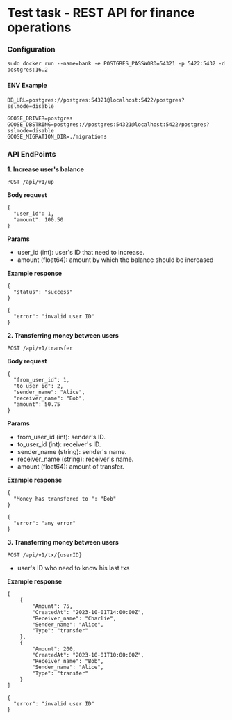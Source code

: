 # Test task - REST API for finance operations

<h3>Configuration</h3>

```
sudo docker run --name=bank -e POSTGRES_PASSWORD=54321 -p 5422:5432 -d postgres:16.2
```

<h4> ENV Example </h4>

```
DB_URL=postgres://postgres:54321@localhost:5422/postgres?sslmode=disable

GOOSE_DRIVER=postgres
GOOSE_DBSTRING=postgres://postgres:54321@localhost:5422/postgres?sslmode=disable
GOOSE_MIGRATION_DIR=./migrations
```

<h3>API EndPoints</h3>

<b>1. Increase user's balance</b>

```
POST /api/v1/up
```

<b>Body request</b>

```
{
  "user_id": 1,
  "amount": 100.50
}
```

<b>Params</b>

<ul>
   <li> user_id (int): user's ID that need to increase. </li>
   <li> amount (float64): amount by which the balance should be increased</li>
</ul>


<b>Example response</b>

```
{
  "status": "success"
}

{
  "error": "invalid user ID"
}
```

<b>2. Transferring money between users</b>

```
POST /api/v1/transfer
```

<b> Body request </b>

```
{
  "from_user_id": 1,
  "to_user_id": 2,
  "sender_name": "Alice",
  "receiver_name": "Bob",
  "amount": 50.75
}
```

<b>Params</b>

<ul>
    <li>from_user_id (int): sender's ID.</li>
    <li>to_user_id (int): receiver's ID.</li>
    <li>sender_name (string): sender's name.</li>
    <li>receiver_name (string): receiver's name.</li>
    <li>amount (float64): amount of transfer.</li>
</ul>

<b>Example response</b>

```
{
  "Money has transfered to ": "Bob"
}

{
  "error": "any error"
}
```


<b>3. Transferring money between users</b>

```
POST /api/v1/tx/{userID}
```

<ul>
   <li>user's ID who need to know his last txs </li>
</ul>

<b>Example response</b>

```
[
    {
        "Amount": 75,
        "CreatedAt": "2023-10-01T14:00:00Z",
        "Receiver_name": "Charlie",
        "Sender_name": "Alice",
        "Type": "transfer"
    },
    {
        "Amount": 200,
        "CreatedAt": "2023-10-01T10:00:00Z",
        "Receiver_name": "Bob",
        "Sender_name": "Alice",
        "Type": "transfer"
    }
]

{
  "error": "invalid user ID"
}
```
